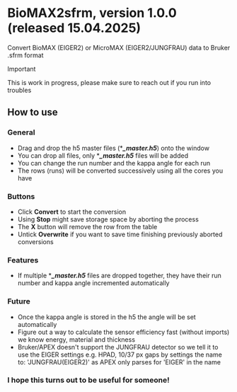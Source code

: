 # BioMAX2sfrm, version 1.0.0 (released 15.04.2025)
Convert BioMAX (EIGER2) or MicroMAX (EIGER2/JUNGFRAU) data to Bruker .sfrm format

>[!IMPORTANT]
> This is work in progress, please make sure to reach out if you run into troubles

## How to use
### General
 - Drag and drop the h5 master files (****_master.h5***) onto the window
 - You can drop all files, only ****_master.h5*** files will be added
 - You can change the run number and the kappa angle for each run
 - The rows (runs) will be converted successively using all the cores you have

### Buttons
 - Click **Convert** to start the conversion
 - Using **Stop** might save storage space by aborting the process
 - The **X** button will remove the row from the table
 - Untick **Overwrite** if you want to save time finishing previously aborted conversions

### Features
 - If multiple ****_master.h5*** files are dropped together, they have their run number and kappa angle incremented automatically


### Future
 - Once the kappa angle is stored in the h5 the angle will be set automatically
 - Figure out a way to calculate the sensor efficiency fast (without imports) we know energy, material and thickness
 - Bruker/APEX doesn't support the JUNGFRAU detector so we tell it to use the EIGER settings e.g. HPAD, 10/37 px gaps by settings the name to: 'JUNGFRAU(EIGER2)' as APEX only parses for 'EIGER' in the name

### I hope this turns out to be useful for someone!
